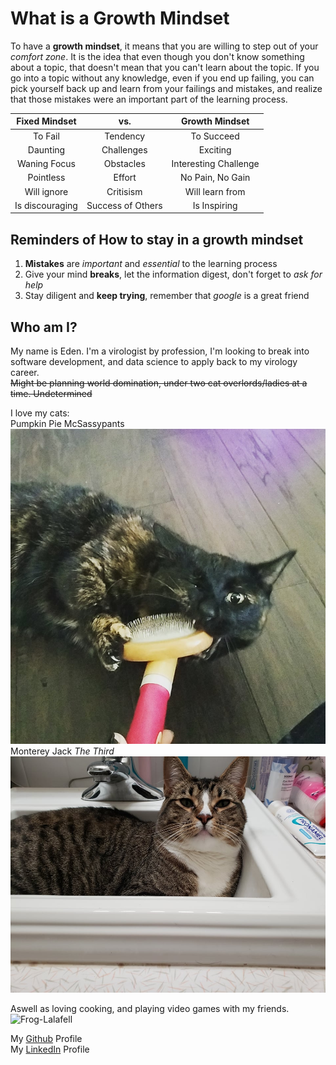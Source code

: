 # What is a Growth Mindset

To have a **growth mindset**, it means that you are willing to step out of your <em>comfort zone</em>.
It is the idea that even though you don't know something about a topic, that doesn't mean that you can't learn about the topic. 
If you go into a topic without any knowledge, even if you end up failing, you can pick yourself back up and learn from your failings and mistakes, and realize that those mistakes were an important part of the learning process. 

|Fixed Mindset|vs.|Growth Mindset|
|:---:|:---:| :---: |
|To Fail| Tendency |To Succeed|
|Daunting| Challenges |Exciting|
|Waning Focus| Obstacles |Interesting Challenge|
|Pointless| Effort |No Pain, No Gain|
|Will ignore| Critisism |Will learn from|
|Is discouraging| Success of Others |Is Inspiring|

## Reminders of How to stay in a growth mindset

1. **Mistakes** are <em>important</em> and <em>essential</em> to the learning process
2. Give your mind **breaks**, let the information digest, don't forget to <em>ask for help</em>
3. Stay diligent and **keep trying**, remember that <em>google</em> is a great friend


## Who am I?

My name is Eden. 
I'm a virologist by profession, I'm looking to break into software development, and data science to apply back to my virology career. <br>
~~Might be planning world domination, under two cat overlords/ladies at a time. Undetermined~~

I love my cats: <br>
Pumpkin Pie McSassypants <br>
![Pumpkin](https://github.com/eden-brekke/reading-notes/blob/5b5397784a25b1bfcb9b2dbbfe53813094d2c2c4/237272219_1199336533884232_1302703919507046087_n.jpg) <br>
Monterey Jack <em>The Third</em> <br>
![Jack](https://github.com/eden-brekke/reading-notes/blob/5b5397784a25b1bfcb9b2dbbfe53813094d2c2c4/268024169_1358846637886415_6077591389068869970_n.jpg) <br>

Aswell as loving cooking, and playing video games with my friends. <br>
![Frog-Lalafell](https://github.com/eden-brekke/reading-notes/blob/687945e7fbf3ac2d7503b8a378d021ddc91ae277/bigscarytank.png) <br>

My [Github](https://github.com/eden-brekke) Profile <br>
My [LinkedIn](https://www.linkedin.com/in/eden-brekke-b418a122a/) Profile

